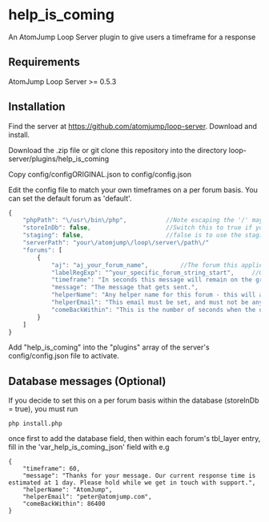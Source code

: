 # help_is_coming
An AtomJump Loop Server plugin to give users a timeframe for a response


## Requirements

AtomJump Loop Server >= 0.5.3


## Installation

Find the server at https://github.com/atomjump/loop-server. Download and install.

Download the .zip file or git clone this repository into the directory loop-server/plugins/help_is_coming

Copy config/configORIGINAL.json to config/config.json

Edit the config file to match your own timeframes on a per forum basis. You can set the default forum as 'default'.

```javascript
{
    "phpPath": "\/usr\/bin\/php",			//Note escaping the '/' may be necessary
    "storeInDb": false,						//Switch this to true if you wish to set this per forum within the database
    "staging": false,						//false is to use the staging version of the loop-server config
    "serverPath": "your\/atomjump\/loop\/server\/path\/"
    "forums": [
        {
            "aj": "aj_your_forum_name",			//The forum this applies to, 'default' will apply to all unspecified forums in this list.
            "labelRegExp": "^your_specific_forum_string_start",		//Optional: regular expression used for different 'default' messages when there are several scaleUp databases
            "timeframe": "In seconds this message will remain on the group",
            "message": "The message that gets sent.",
            "helperName": "Any helper name for this forum - this will appear as the author of the automated message",
            "helperEmail": "This email must be set, and must not be anyone else's email, so it should be yours as the administrator",
            "comeBackWithin": "This is the number of seconds when the user can come back and not be re-notified. 86400 seconds = 1 day"
        }
    ]
}
```

Add "help_is_coming" into the "plugins" array of the server's config/config.json file to activate.


## Database messages (Optional)

If you decide to set this on a per forum basis within the database (storeInDb = true), you must run 

```
php install.php
```

once first to add the database field, then within each forum's tbl_layer entry, fill in the 'var_help_is_coming_json' field with e.g

```
{
	"timeframe": 60,
	"message": "Thanks for your message. Our current response time is estimated at 1 day. Please hold while we get in touch with support.",
	"helperName": "AtomJump",
	"helperEmail": "peter@atomjump.com",
	"comeBackWithin": 86400
}
```

